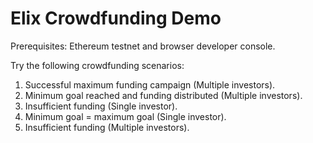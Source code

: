 # Elix Crowdfunding Demo
Prerequisites: Ethereum testnet and browser developer console.

Try the following crowdfunding scenarios:

1. Successful maximum funding campaign (Multiple investors).
2. Minimum goal reached and funding distributed (Multiple investors).
3. Insufficient funding (Single investor).
4. Minimum goal = maximum goal (Single investor).
5. Insufficient funding (Multiple investors).